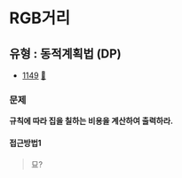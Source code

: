 # RGB거리
## 유형 : 동적계획법 (DP)
* [1149](https://www.acmicpc.net/problem/1149) [:page_facing_up:](https://github.com/rudeore333/TIL/blob/master/Algorithm/codes/1149.cpp)


### 문제
 **규칙에 따라 집을 칠하는 비용을 계산하여 출력하라.**

 #### 접근방법1
> 묘?
